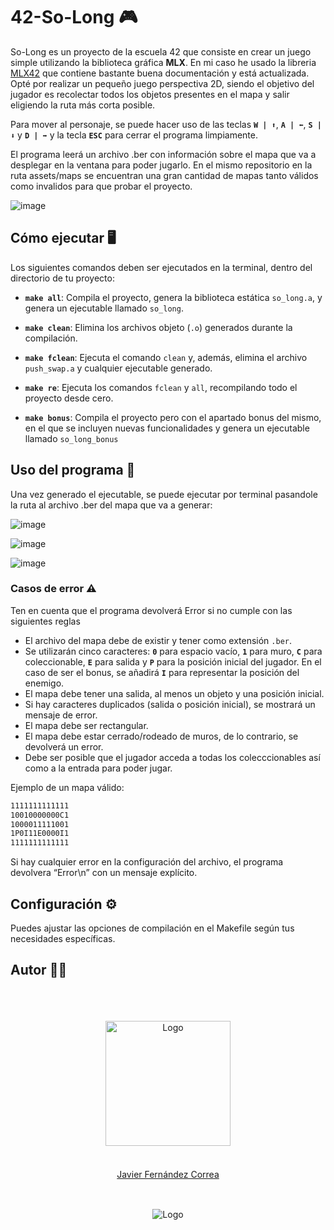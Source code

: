 # 42-So-Long 🎮
So-Long es un proyecto de la escuela 42 que consiste en crear un juego simple utilizando la biblioteca gráfica **MLX**.
En mi caso he usado la libreria <a href="https://github.com](https://github.com/codam-coding-college/MLX42">MLX42</a> que contiene bastante buena documentación y está actualizada.
Opté por realizar un pequeño juego perspectiva 2D, siendo el objetivo del jugador es recolectar todos los objetos presentes en el mapa y salir eligiendo la ruta más corta posible.

Para mover al personaje, se puede hacer uso de las teclas **`W | ⬆️`**, **`A | ⬅️`**, **`S | ⬇️`** y **`D | ➡️`** y la tecla **`ESC`** para cerrar el programa limpiamente.

El programa leerá un archivo .ber con información sobre el mapa que va a desplegar en la ventana para poder jugarlo. 
En el mismo repositorio en la ruta assets/maps se encuentran una gran cantidad de mapas tanto válidos como invalidos para que probar el proyecto.

![image](https://github.com/user-attachments/assets/7382862a-2e95-4a0e-806b-13319979135b)

## Cómo ejecutar 🖥️

Los siguientes comandos deben ser ejecutados en la terminal, dentro del directorio de tu proyecto:

- **`make all`**: Compila el proyecto, genera la biblioteca estática `so_long.a`, y genera un ejecutable llamado `so_long`.

- **`make clean`**: Elimina los archivos objeto (`.o`) generados durante la compilación.
  
- **`make fclean`**: Ejecuta el comando `clean` y, además, elimina el archivo `push_swap.a` y cualquier ejecutable generado.

- **`make re`**: Ejecuta los comandos `fclean` y `all`, recompilando todo el proyecto desde cero.

- **`make bonus`**: Compila el proyecto pero con el apartado bonus del mismo, en el que se incluyen nuevas funcionalidades y genera un ejecutable llamado `so_long_bonus`

## Uso del programa 🏃

Una vez generado el ejecutable, se puede ejecutar por terminal pasandole la ruta al archivo .ber del mapa que va a generar: 

![image](https://github.com/user-attachments/assets/868d2d27-3ed3-4b8a-9eba-e06f5ec67a5b)

![image](https://github.com/user-attachments/assets/21c11c1c-2b5f-4eef-80eb-feb4095113b8)

![image](https://github.com/user-attachments/assets/ca69d43b-612f-44fc-b1c8-82608a4604af)

### Casos de error ⚠️
Ten en cuenta que el programa devolverá Error si no cumple con las siguientes reglas
- El archivo del mapa debe de existir y tener como extensión `.ber`.
- Se utilizarán cinco caracteres: **`0`** para espacio vacío, **`1`** para muro, **`C`** para coleccionable, **`E`** para salida y **`P`** para la posición inicial del jugador. En el caso de ser el bonus, se añadirá **`I`** para representar la posición del enemigo.
- El mapa debe tener una salida, al menos un objeto y una posición inicial.
- Si hay caracteres duplicados (salida o posición inicial), se mostrará un mensaje de error.
- El mapa debe ser rectangular.
- El mapa debe estar cerrado/rodeado de muros, de lo contrario, se devolverá un error.
- Debe ser posible que el jugador acceda a todas los colecccionables así como a la entrada para poder jugar.

Ejemplo de un mapa válido:
```sh
1111111111111
10010000000C1
1000011111001
1P0I11E0000I1
1111111111111
```
Si hay cualquier error en la configuración del archivo, el programa devolvera “Error\n” con un mensaje explícito.

## Configuración ⚙️

Puedes ajustar las opciones de compilación en el Makefile según tus necesidades específicas.

## Autor 👨‍💻
  <br/>
  <br/>
  <br/>

</div>
<div align="center">
  <img src="https://avatars.githubusercontent.com/u/102600920?v=4" alt="Logo" width="200"/>
  <br/>
  <br/>
  <div style="margin: 20px 0 30px;">
  <a href="https://github.com/jfercode">Javier Fernández Correa</a>
  </div>
</div>
  <br/>
<div align="center">
  <img src="https://encrypted-tbn0.gstatic.com/images?q=tbn:ANd9GcTVInHuUPtp3uiEuvF0aYAkFBUzpnr65b2CDA&s" alt="Logo"/>
</div>
<br/>
</div>
